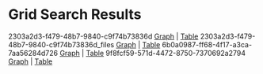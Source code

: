 # Grid Search Results

2303a2d3-f479-48b7-9840-c9f74b73836d     [Graph](mle/experiments/gs/2303a2d3-f479-48b7-9840-c9f74b73836d/aggregate.html)    |    [Table](mle/experiments/gs/2303a2d3-f479-48b7-9840-c9f74b73836d/table.html)
2303a2d3-f479-48b7-9840-c9f74b73836d_files     [Graph](mle/experiments/gs/2303a2d3-f479-48b7-9840-c9f74b73836d_files/plotly-htmlwidgets-css-2.5.1)    |    [Table](NA)
6b0a0987-ff68-4f17-a3ca-7aa56284d726     [Graph](mle/experiments/gs/6b0a0987-ff68-4f17-a3ca-7aa56284d726/aggregate.html)    |    [Table](mle/experiments/gs/6b0a0987-ff68-4f17-a3ca-7aa56284d726/table.html)
9f8fcf59-571d-4472-8750-7370692a2794     [Graph](mle/experiments/gs/9f8fcf59-571d-4472-8750-7370692a2794/aggregate.html)    |    [Table](mle/experiments/gs/9f8fcf59-571d-4472-8750-7370692a2794/table.html)



